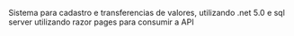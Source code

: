 Sistema para cadastro e transferencias de valores, utilizando .net 5.0 e sql server utilizando razor pages para consumir a API
